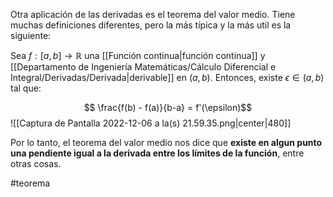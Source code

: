 Otra aplicación de las derivadas es el teorema del valor medio. Tiene muchas definiciones diferentes, pero la más típica y la más util es la siguiente: 

Sea $f:[a,b]\rightarrow\mathbb{R}$ una [[Función continua|función continua]] y [[Departamento de Ingeniería Matemáticas/Cálculo Diferencial e Integral/Derivadas/Derivada|derivable]] en $(a,b)$. Entonces, existe $\epsilon \in (a,b)$ tal que: 

$$ \frac{f(b) - f(a)}{b-a} = f'(\epsilon)$$ 
![[Captura de Pantalla 2022-12-06 a la(s) 21.59.35.png|center|480]]


Por lo tanto, el teorema del valor medio nos dice que **existe en algun punto una pendiente igual a la derivada entre los límites de la función**, entre otras cosas. 



#teorema 

